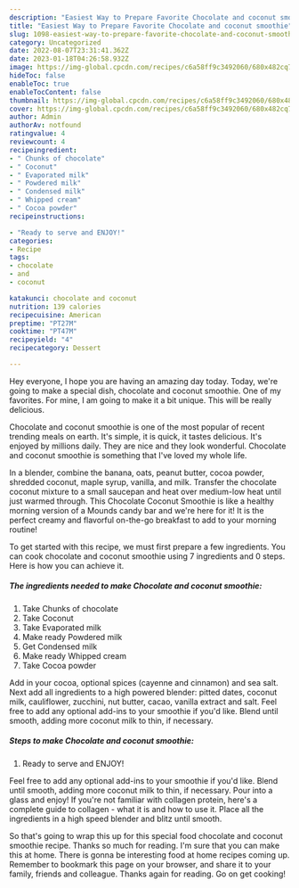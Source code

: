 ```yaml
---
description: "Easiest Way to Prepare Favorite Chocolate and coconut smoothie"
title: "Easiest Way to Prepare Favorite Chocolate and coconut smoothie"
slug: 1098-easiest-way-to-prepare-favorite-chocolate-and-coconut-smoothie
category: Uncategorized
date: 2022-08-07T23:31:41.362Z
date: 2023-01-18T04:26:58.932Z
image: https://img-global.cpcdn.com/recipes/c6a58ff9c3492060/680x482cq70/chocolate-and-coconut-smoothie-recipe-main-photo.jpg
hideToc: false
enableToc: true
enableTocContent: false
thumbnail: https://img-global.cpcdn.com/recipes/c6a58ff9c3492060/680x482cq70/chocolate-and-coconut-smoothie-recipe-main-photo.jpg
cover: https://img-global.cpcdn.com/recipes/c6a58ff9c3492060/680x482cq70/chocolate-and-coconut-smoothie-recipe-main-photo.jpg
author: Admin
authorAv: notfound
ratingvalue: 4
reviewcount: 4
recipeingredient:
- " Chunks of chocolate"
- " Coconut"
- " Evaporated milk"
- " Powdered milk"
- " Condensed milk"
- " Whipped cream"
- " Cocoa powder"
recipeinstructions:

- "Ready to serve and ENJOY!"
categories:
- Recipe
tags:
- chocolate
- and
- coconut

katakunci: chocolate and coconut 
nutrition: 139 calories
recipecuisine: American
preptime: "PT27M"
cooktime: "PT47M"
recipeyield: "4"
recipecategory: Dessert

---
```



Hey everyone, I hope you are having an amazing day today. Today, we're going to make a special dish, chocolate and coconut smoothie. One of my favorites. For mine, I am going to make it a bit unique. This will be really delicious.

Chocolate and coconut smoothie is one of the most popular of recent trending meals on earth. It's simple, it is quick, it tastes delicious. It's enjoyed by millions daily. They are nice and they look wonderful. Chocolate and coconut smoothie is something that I've loved my whole life.

In a blender, combine the banana, oats, peanut butter, cocoa powder, shredded coconut, maple syrup, vanilla, and milk. Transfer the chocolate coconut mixture to a small saucepan and heat over medium-low heat until just warmed through. This Chocolate Coconut Smoothie is like a healthy morning version of a Mounds candy bar and we&#39;re here for it! It is the perfect creamy and flavorful on-the-go breakfast to add to your morning routine!


To get started with this recipe, we must first prepare a few ingredients. You can cook chocolate and coconut smoothie using 7 ingredients and 0 steps. Here is how you can achieve it.

<!--inarticleads1-->

##### The ingredients needed to make Chocolate and coconut smoothie:

1. Take  Chunks of chocolate
1. Take  Coconut
1. Take  Evaporated milk
1. Make ready  Powdered milk
1. Get  Condensed milk
1. Make ready  Whipped cream
1. Take  Cocoa powder


Add in your cocoa, optional spices (cayenne and cinnamon) and sea salt. Next add all ingredients to a high powered blender: pitted dates, coconut milk, cauliflower, zucchini, nut butter, cacao, vanilla extract and salt. Feel free to add any optional add-ins to your smoothie if you&#39;d like. Blend until smooth, adding more coconut milk to thin, if necessary. 

<!--inarticleads2-->

##### Steps to make Chocolate and coconut smoothie:


1. Ready to serve and ENJOY!

Feel free to add any optional add-ins to your smoothie if you&#39;d like. Blend until smooth, adding more coconut milk to thin, if necessary. Pour into a glass and enjoy! If you&#39;re not familiar with collagen protein, here&#39;s a complete guide to collagen - what it is and how to use it. Place all the ingredients in a high speed blender and blitz until smooth. 

So that's going to wrap this up for this special food chocolate and coconut smoothie recipe. Thanks so much for reading. I'm sure that you can make this at home. There is gonna be interesting food at home recipes coming up. Remember to bookmark this page on your browser, and share it to your family, friends and colleague. Thanks again for reading. Go on get cooking!

